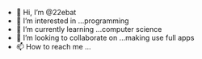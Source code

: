 - 👋 Hi, I’m @22ebat
- 👀 I’m interested in ...programming 
- 🌱 I’m currently learning ...computer science 
- 💞️ I’m looking to collaborate on ...making use full apps
- 📫 How to reach me ...

<!---
22ebat/22ebat is a ✨ special ✨ repository because its `README.md` (this file) appears on your GitHub profile.
You can click the Preview link to take a look at your changes.
--->
